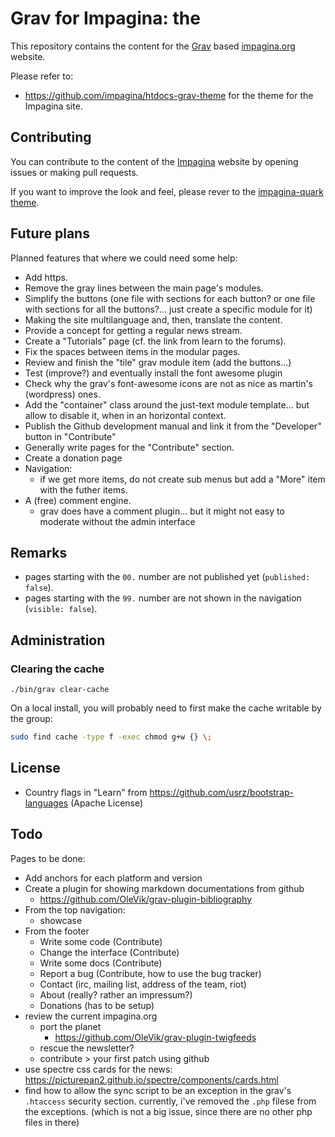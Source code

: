 # Grav for Impagina: the 

This repository contains the content for the [Grav](https://getgrav.org) based [impagina.org](http://impagina.org) website.

Please refer to:

- <https://github.com/impagina/htdocs-grav-theme> for the theme for the Impagina site.



## Contributing

You can contribute to the content of the [Impagina](http://impagina.org) website by opening issues or making pull requests.

If you want to improve the look and feel, please rever to the [impagina-quark theme](user/themes/impagina-quark/).

## Future plans

Planned features that where we could need some help:

- Add https.
- Remove the gray lines between the main page's modules.
- Simplify the buttons (one file with sections for each button? or one file with sections for all the buttons?... just create a specific module for it)
- Making the site multilanguage and, then, translate the content.
- Provide a concept for getting a regular news stream.
- Create a "Tutorials" page (cf. the link from learn to the forums).
- Fix the spaces between items in the modular pages.
- Review and finish the "tile" grav module item (add the buttons...)
- Test (improve?) and eventually install the font awesome plugin
- Check why the grav's font-awesome icons are not as nice as martin's (wordpress) ones.
- Add the "container" class around the just-text module template... but allow to disable it, when in an horizontal context.
- Publish the Github development manual and link it from the "Developer" button in "Contribute"
- Generally write pages for the "Contribute" section.
- Create a donation page
- Navigation:
  - if we get more items, do not create sub menus but add a "More" item with the futher items.
- A (free) comment engine.
  - grav does have a comment plugin... but it might not easy to moderate without the admin interface



## Remarks

- pages starting with the `00.` number are not published yet (`published: false`).
- pages starting with the `99.` number are not shown in the navigation (`visible: false`).

## Administration

### Clearing the cache

```
./bin/grav clear-cache
```

On a local install, you will probably need to first make the cache writable by the group:

```sh
sudo find cache -type f -exec chmod g+w {} \;
```

## License

- Country flags in "Learn" from <https://github.com/usrz/bootstrap-languages> (Apache License)

## Todo

Pages to be done:

- Add anchors for each platform and version
- Create a plugin for showing markdown documentations from github
  - https://github.com/OleVik/grav-plugin-bibliography
- From the top navigation:
  - showcase
- From the footer
  - Write some code (Contribute)
  - Change the interface (Contribute)
  - Write some docs (Contribute)
  - Report a bug (Contribute, how to use the bug tracker) 
  - Contact (irc, mailing list, address of the team, riot)
  - About (really? rather an impressum?)
  - Donations (has to be setup)
- review the current impagina.org
  - port the planet
    - https://github.com/OleVik/grav-plugin-twigfeeds
  - rescue the newsletter?
  - contribute > your first patch using github
- use spectre css cards for the news: https://picturepan2.github.io/spectre/components/cards.html
- find how to allow the sync script to be an exception in the grav's `.htaccess` security section. currently, i've removed the `.php` filese from the exceptions. (which is not a big issue, since there are no other php files in there)
